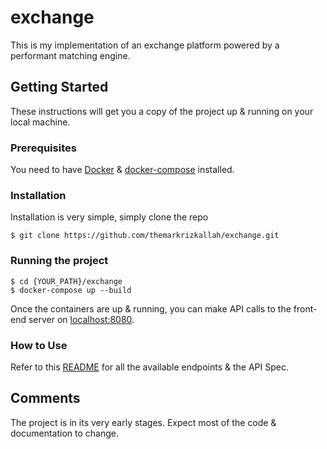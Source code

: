 # exchange
This is my implementation of an exchange platform powered by a performant matching engine.

## Getting Started

These instructions will get you a copy of the project up & running on your local machine.

### Prerequisites

You need to have [Docker](https://docs.docker.com/install/) & [docker-compose](https://docs.docker.com/compose/install/) installed.

### Installation
Installation is very simple, simply clone the repo
```
$ git clone https://github.com/themarkrizkallah/exchange.git
```

### Running the project
```
$ cd {YOUR_PATH}/exchange
$ docker-compose up --build
```

Once the containers are up & running, you can make API calls to the front-end server on [localhost:8080](http://localhost:8080/).

### How to Use
Refer to this [README](./front_end_server/README.md) for all the available endpoints & the API Spec.


## Comments
The project is in its very early stages. Expect most of the code & documentation to change.

